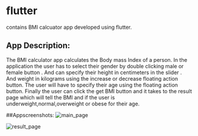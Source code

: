 # flutter
contains BMI calcuator app developed using flutter.

## App Description:
The BMI calculator app calculates the Body mass Index of a person.
In the application the user has to select their gender by double clicking male or female button .
And can specify their height in centimeters in the slider . 
And weight in kilograms using the increase or decrease floating action button.
The user will have to specify their age using the floating action button.
Finally the user can click the get BMI button and it takes to the result page which will tell the BMI and if the user is underweight,normal,overweight or obese for their age.

##Appscreenshots:
![main_page](https://user-images.githubusercontent.com/67912824/116354851-a1122580-a816-11eb-9478-76711e32c67d.PNG)


![result_page](https://user-images.githubusercontent.com/67912824/116355142-0cf48e00-a817-11eb-9d6c-76ea33057065.PNG)

